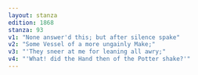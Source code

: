 ```yaml
---
layout: stanza
edition: 1868
stanza: 93
v1: "None answer'd this; but after silence spake"
v2: "Some Vessel of a more ungainly Make;"
v3: "'They sneer at me for leaning all awry;"
v4: "'What! did the Hand then of the Potter shake?'"
---
```

